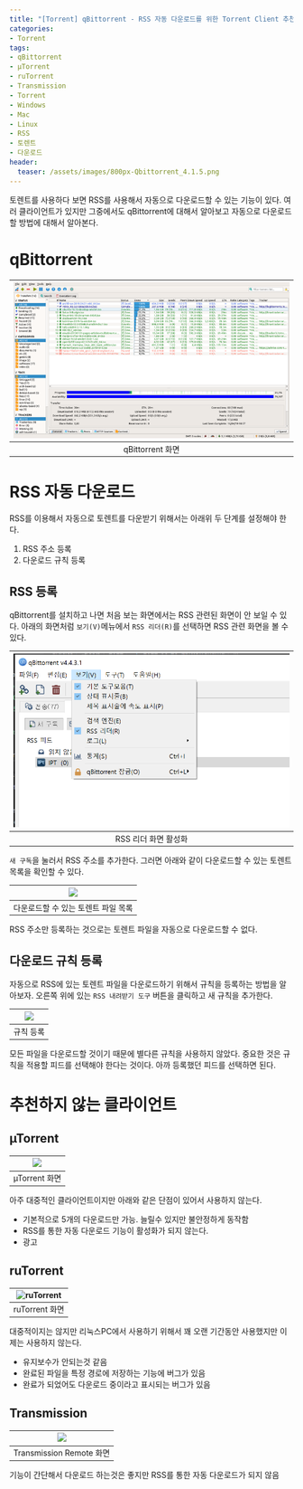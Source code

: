```yaml
---
title: "[Torrent] qBittorrent - RSS 자동 다운로드를 위한 Torrent Client 추천"
categories:
- Torrent
tags: 
- qBittorrent
- µTorrent
- ruTorrent
- Transmission
- Torrent
- Windows
- Mac
- Linux
- RSS
- 토렌트
- 다운로드
header:
  teaser: /assets/images/800px-Qbittorrent_4.1.5.png
---
```


토렌트를 사용하다 보면 RSS를 사용해서 자동으로 다운로드할 수 있는 기능이 있다. 여러 클라이언트가 있지만 그중에서도 qBittorrent에 대해서 알아보고 자동으로 다운로드할 방법에 대해서 알아본다.

# qBittorrent

|![qBittorrent](/assets/images/800px-Qbittorrent_4.1.5.png)|
|:---:|
|qBittorrent 화면|

# RSS 자동 다운로드

RSS를 이용해서 자동으로 토렌트를 다운받기 위해서는 아래위 두 단계를 설정해야 한다.

1. RSS 주소 등록
1. 다운로드 규칙 등록

## RSS 등록

qBittorrent를 설치하고 나면 처음 보는 화면에서는 RSS 관련된 화면이 안 보일 수 있다. 아래의 화면처럼 ```보기(V)```메뉴에서 ```RSS 리더(R)```를 선택하면 RSS 관련 화면을 볼 수 있다.

|![](/assets/images/2022-06-28-093524.png)|
|:---:|
|RSS 리더 화면 활성화|

```새 구독```을 눌러서 RSS 주소를 추가한다. 그러면 아래와 같이 다운로드할 수 있는 토렌트 목록을 확인할 수 있다.

|![](/assets/images/2022-06-28-094052.png)|
|:---:|
|다운로드할 수 있는 토렌트 파일 목록|

RSS 주소만 등록하는 것으로는 토렌트 파일을 자동으로 다운로드할 수 없다.

## 다운로드 규칙 등록

자동으로 RSS에 있는 토렌트 파일을 다운로드하기 위해서 규칙을 등록하는 방법을 알아보자. 오른쪽 위에 있는 ```RSS 내려받기 도구``` 버튼을 클릭하고 새 규칙을 추가한다.

|![](/assets/images/2022-06-28-093719.png)|
|:---:|
|규칙 등록|

모든 파일을 다운로드할 것이기 때문에 별다른 규칙을 사용하지 않았다. 중요한 것은 규칙을 적용할 피드를 선택해야 한다는 것이다. 아까 등록했던 피드를 선택하면 된다.

# 추천하지 않는 클라이언트

## µTorrent

|![](/assets/images/ui-classic-bd3481be0133059729c5a937070f8b69.png)|
|:---:|
|µTorrent 화면|

아주 대중적인 클라이언트이지만 아래와 같은 단점이 있어서 사용하지 않는다.

* 기본적으로 5개의 다운로드만 가능. 늘릴수 있지만 불안정하게 동작함
* RSS를 통한 자동 다운로드 기능이 활성화가 되지 않는다.
* 광고

## ruTorrent

|![ruTorrent](/assets/images/30dxlTc.png)|
|:---:|
|ruTorrent 화면|

대중적이지는 않지만 리눅스PC에서 사용하기 위해서 꽤 오랜 기간동안 사용했지만 이제는 사용하지 않는다.

* 유지보수가 안되는것 같음
* 완료된 파일을 특정 경로에 저장하는 기능에 버그가 있음
* 완료가 되었어도 다운로드 중이라고 표시되는 버그가 있음

## Transmission

|![](/assets/images/64b32980-a756-11e9-9bd1-89110eed7c55.png)|
|:---:|
|Transmission Remote 화면|

기능이 간단해서 다운로드 하는것은 좋지만 RSS를 통한 자동 다운로드가 되지 않음
